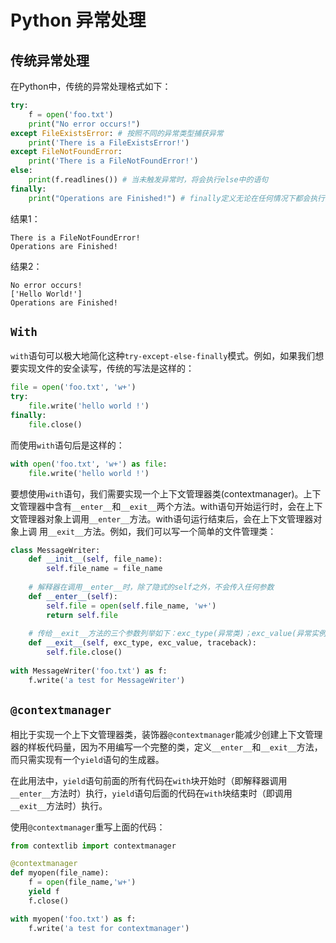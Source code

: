 # Python 异常处理
## 传统异常处理
在Python中，传统的异常处理格式如下：
```python
try:
    f = open('foo.txt')
    print("No error occurs!")
except FileExistsError: # 按照不同的异常类型捕获异常
	print('There is a FileExistsError!')
except FileNotFoundError:
	print('There is a FileNotFoundError!')
else:
    print(f.readlines()) # 当未触发异常时，将会执行else中的语句
finally:
    print("Operations are Finished!") # finally定义无论在任何情况下都会执行的清理行为
```
结果1：
```
There is a FileNotFoundError!
Operations are Finished!
```
结果2：
```
No error occurs!
['Hello World!']
Operations are Finished!
```

## `With`

`with`语句可以极大地简化这种`try-except-else-finally`模式。例如，如果我们想要实现文件的安全读写，传统的写法是这样的：
```python
file = open('foo.txt', 'w+')
try:
    file.write('hello world !')
finally:
    file.close()
```
而使用`with`语句后是这样的：
```python
with open('foo.txt', 'w+') as file:
    file.write('hello world !')
```

要想使用`with`语句，我们需要实现一个上下文管理器类(contextmanager)。上下文管理器中含有`__enter__`和`__exit__`两个方法。with语句开始运行时，会在上下文管理器对象上调用`__enter__`方法。with语句运行结束后，会在上下文管理器对象上调
用`__exit__`方法。例如，我们可以写一个简单的文件管理类：
```python
class MessageWriter:
    def __init__(self, file_name):
        self.file_name = file_name
      
    # 解释器在调用__enter__时，除了隐式的self之外，不会传入任何参数
    def __enter__(self):
        self.file = open(self.file_name, 'w+')
        return self.file
    
    # 传给__exit__方法的三个参数列举如下：exc_type(异常类)；exc_value(异常实例)；traceback(traceback对象)
    def __exit__(self, exc_type, exc_value, traceback):
        self.file.close()
  
with MessageWriter('foo.txt') as f:
    f.write('a test for MessageWriter')
```

## `@contextmanager`
相比于实现一个上下文管理器类，装饰器`@contextmanager`能减少创建上下文管理器的样板代码量，因为不用编写一个完整的类，定义`__enter__`和`__exit__`方法，而只需实现有一个`yield`语句的生成器。

在此用法中，`yield`语句前面的所有代码在`with`块开始时（即解释器调用`__enter__`方法时）执行，`yield`语句后面的代码在`with`块结束时（即调用`__exit__`方法时）执行。

使用`@contextmanager`重写上面的代码：
```python
from contextlib import contextmanager

@contextmanager
def myopen(file_name):
    f = open(file_name,'w+')
    yield f
    f.close()

with myopen('foo.txt') as f:
    f.write('a test for contextmanager')
```
